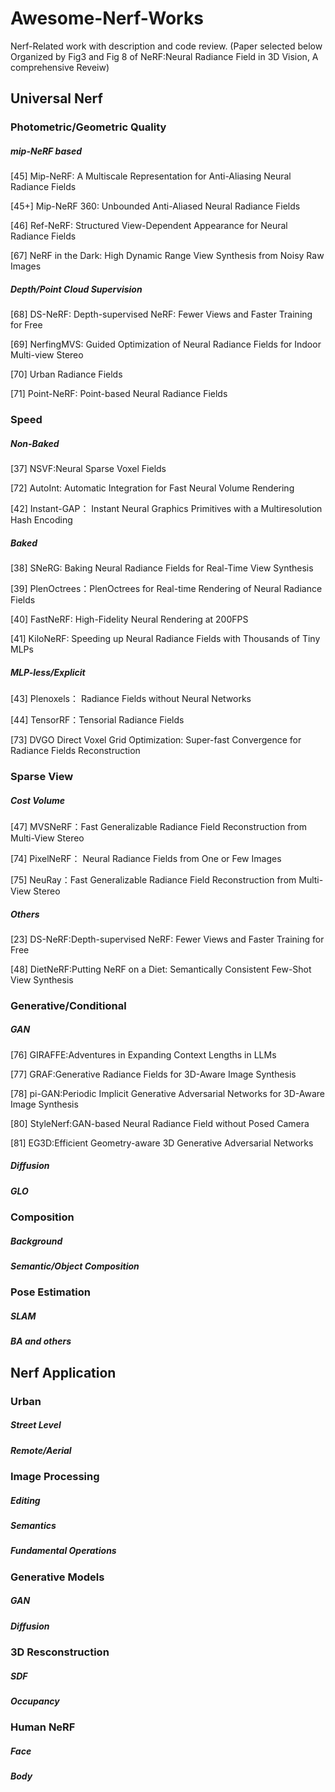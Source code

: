 # Awesome-Nerf-Works
Nerf-Related work with description and code review.
(Paper selected below Organized by Fig3 and Fig 8 of NeRF:Neural Radiance Field in 3D Vision, A comprehensive Reveiw) 

## Universal Nerf

### Photometric/Geometric Quality

##### mip-NeRF based

[45] Mip-NeRF: A Multiscale Representation for Anti-Aliasing Neural Radiance Fields

[45+] Mip-NeRF 360: Unbounded Anti-Aliased Neural Radiance Fields

[46] Ref-NeRF: Structured View-Dependent Appearance for Neural Radiance Fields

[67] NeRF in the Dark: High Dynamic Range View Synthesis from Noisy Raw Images

##### Depth/Point Cloud Supervision

[68] DS-NeRF: Depth-supervised NeRF: Fewer Views and Faster Training for Free

[69] NerfingMVS: Guided Optimization of Neural Radiance Fields for Indoor Multi-view Stereo

[70] Urban Radiance Fields

[71] Point-NeRF: Point-based Neural Radiance Fields

### Speed

##### Non-Baked

[37] NSVF:Neural Sparse Voxel Fields

[72] AutoInt: Automatic Integration for Fast Neural Volume Rendering

[42] Instant-GAP： Instant Neural Graphics Primitives with a Multiresolution Hash Encoding

##### Baked

[38] SNeRG: Baking Neural Radiance Fields for Real-Time View Synthesis

[39] PlenOctrees：PlenOctrees for Real-time Rendering of Neural Radiance Fields

[40] FastNeRF: High-Fidelity Neural Rendering at 200FPS

[41] KiloNeRF: Speeding up Neural Radiance Fields with Thousands of Tiny MLPs

##### MLP-less/Explicit

[43] Plenoxels： Radiance Fields without Neural Networks

[44] TensorRF：Tensorial Radiance Fields

[73] DVGO Direct Voxel Grid Optimization:
Super-fast Convergence for Radiance Fields Reconstruction

### Sparse View

##### Cost Volume

[47] MVSNeRF：Fast Generalizable Radiance Field Reconstruction
from Multi-View Stereo

[74] PixelNeRF： Neural Radiance Fields from One or Few Images

[75] NeuRay：Fast Generalizable Radiance Field Reconstruction
from Multi-View Stereo

##### Others

[23] DS-NeRF:Depth-supervised NeRF: Fewer Views and Faster Training for Free

[48] DietNeRF:Putting NeRF on a Diet: Semantically Consistent Few-Shot View Synthesis

### Generative/Conditional

##### GAN

[76] GIRAFFE:Adventures in Expanding Context Lengths in LLMs

[77] GRAF:Generative Radiance Fields
for 3D-Aware Image Synthesis

[78] pi-GAN:Periodic Implicit Generative Adversarial Networks for 3D-Aware
Image Synthesis

[80] StyleNerf:GAN-based Neural Radiance Field without Posed Camera

[81] EG3D:Efficient Geometry-aware 3D Generative Adversarial Networks

##### Diffusion

##### GLO

### Composition

##### Background

##### Semantic/Object Composition

### Pose Estimation

##### SLAM

##### BA and others

## Nerf Application

### Urban

##### Street Level

##### Remote/Aerial

### Image Processing

##### Editing

##### Semantics

##### Fundamental Operations

### Generative Models

##### GAN

##### Diffusion

### 3D Resconstruction

##### SDF

##### Occupancy

### Human NeRF

##### Face

##### Body


